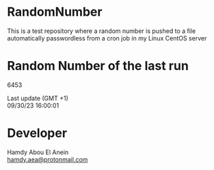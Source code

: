 # RandomNumber    
This is a test repository where a random number is pushed to a file automatically passwordless from a cron job in my Linux CentOS server    
# Random Number of the last run   
6453
      
Last update (GMT +1)    
09/30/23 16:00:01
# Developer    
Hamdy Abou El Anein   
hamdy.aea@protonmail.com
